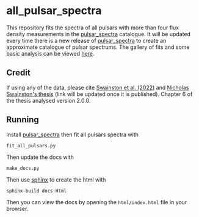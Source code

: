 # all_pulsar_spectra

This repository fits the spectra of all pulsars with more than four flux density measurements in the [pulsar_spectra](https://github.com/NickSwainston/pulsar_spectra) catalogue.
It will be updated every time there is a new release of [pulsar_spectra](https://github.com/NickSwainston/pulsar_spectra) to create an approximate catalogue of pulsar spectrums. The gallery of fits and some basic analysis can be viewed [here](https://all-pulsar-spectra.readthedocs.io/en/latest/).

## Credit
If using any of the data, please cite [Swainston et al. (2022)](https://ui.adsabs.harvard.edu/abs/2022PASA...39...56S/abstract)
and [Nicholas Swainston's thesis](https://catalogue.curtin.edu.au/discovery/search?vid=61CUR_INST:CUR_ALMA>) (link will be updated once it is published).
Chapter 6 of the thesis analysed version 2.0.0.

## Running
Install [pulsar_spectra](https://github.com/NickSwainston/pulsar_spectra) then fit all pulsars spectra with

```
fit_all_pulsars.py
```
Then update the docs with
```
make_docs.py
```
Then use [sphinx](https://www.sphinx-doc.org/en/master/) to create the html with
```
sphinx-build docs Html
```
Then you can view the docs by opening the `html/index.html` file in your browser.